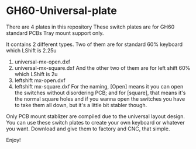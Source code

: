 # GH60-Universal-plate
There are 4 plates in this repository
These switch plates are for GH60 standard PCBs
Tray mount support only.

It contains 2 different types.
Two of them are for standard 60% keyboard which LShift is 2.25u
  1. universal-mx-open.dxf
  2. universal-mx-square.dxf
And the other two of them are for left shift 60% which LShift is 2u
  1. leftshift mx-open.dxf
  2. leftshift mx-square.dxf
For the naming, [Open] means it you can open the switches without disordering PCB; and for [square], that means it's the normal square holes and if you wanna open the switches you have to take them all down, but it's a little bit stabler though.

Only PCB mount stablizer are compiled due to the universal layout design.
You can use these switch plates to create your own keyboard or whatever you want. 
Download and give them to factory and CNC, that simple.

Enjoy!
